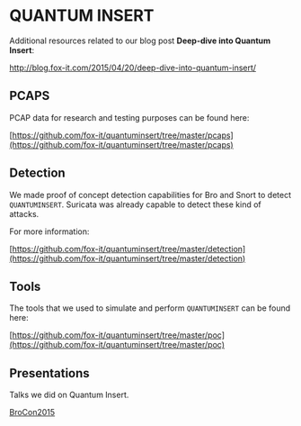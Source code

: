 QUANTUM INSERT
==============

Additional resources related to our blog post **Deep-dive into Quantum Insert**:

http://blog.fox-it.com/2015/04/20/deep-dive-into-quantum-insert/


PCAPS
-----
PCAP data for research and testing purposes can be found here:

[https://github.com/fox-it/quantuminsert/tree/master/pcaps](https://github.com/fox-it/quantuminsert/tree/master/pcaps)

Detection
---------
We made proof of concept detection capabilities for Bro and Snort to detect `QUANTUMINSERT`. Suricata was already capable to detect these kind of attacks. 

For more information:

[https://github.com/fox-it/quantuminsert/tree/master/detection](https://github.com/fox-it/quantuminsert/tree/master/detection)

Tools
-----
The tools that we used to simulate and perform `QUANTUMINSERT` can be found here:

[https://github.com/fox-it/quantuminsert/tree/master/poc](https://github.com/fox-it/quantuminsert/tree/master/poc)

Presentations
-------------
Talks we did on Quantum Insert.

[BroCon2015](https://github.com/fox-it/quantuminsert/tree/master/presentations/brocon2015)
